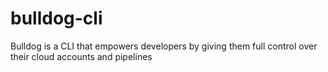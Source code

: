 # bulldog-cli
Bulldog is a CLI that empowers developers by giving them full control over their cloud accounts and pipelines
